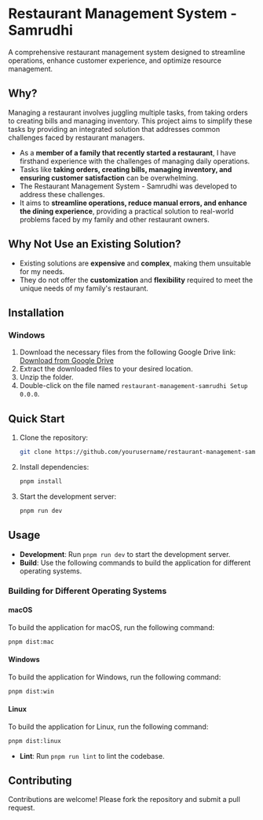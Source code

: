 # Restaurant Management System - Samrudhi
A comprehensive restaurant management system designed to streamline operations, enhance customer experience, and optimize resource management.

## Why?

Managing a restaurant involves juggling multiple tasks, from taking orders to creating bills and managing inventory. This project aims to simplify these tasks by providing an integrated solution that addresses common challenges faced by restaurant managers.

- As a **member of a family that recently started a restaurant**, I have firsthand experience with the challenges of managing daily operations.
- Tasks like **taking orders, creating bills, managing inventory, and ensuring customer satisfaction** can be overwhelming.
- The Restaurant Management System - Samrudhi was developed to address these challenges.
- It aims to **streamline operations, reduce manual errors, and enhance the dining experience**, providing a practical solution to real-world problems faced by my family and other restaurant owners.

## Why Not Use an Existing Solution?

- Existing solutions are **expensive** and **complex**, making them unsuitable for my needs.
- They do not offer the **customization** and **flexibility** required to meet the unique needs of my family's restaurant.

## Installation

### Windows

1. Download the necessary files from the following Google Drive link:
   [Download from Google Drive](https://drive.google.com/your-google-drive-link)
2. Extract the downloaded files to your desired location.
3. Unzip the folder.
4. Double-click on the file named `restaurant-management-samrudhi Setup 0.0.0`.

## Quick Start

1. Clone the repository:
   ```sh
   git clone https://github.com/yourusername/restaurant-management-samrudhi.git
   ```
2. Install dependencies:
   ```sh
   pnpm install
   ```
3. Start the development server:
   ```sh
   pnpm run dev
   ```

## Usage

- **Development**: Run `pnpm run dev` to start the development server.
- **Build**: Use the following commands to build the application for different operating systems.

### Building for Different Operating Systems

#### macOS

To build the application for macOS, run the following command:

```sh
pnpm dist:mac
```

#### Windows

To build the application for Windows, run the following command:

```sh
pnpm dist:win
```

#### Linux

To build the application for Linux, run the following command:

```sh
pnpm dist:linux
```

- **Lint**: Run `pnpm run lint` to lint the codebase.

## Contributing

Contributions are welcome! Please fork the repository and submit a pull request.
